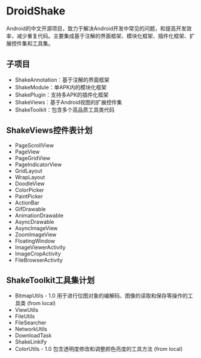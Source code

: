 DroidShake
===========================
Android的中文开源项目，致力于解决Android开发中常见的问题，和提高开发效率，减少重复代码。主要集成基于注解的界面框架、模块化框架、插件化框架、扩展控件集和工具集。


子项目
---------------------------
* ShakeAnnotation：基于注解的界面框架
* ShakeModule：单APK内的模块化框架
* ShakePlugin：支持多APK的插件化框架
* ShakeViews：基于Android视图的扩展控件集
* ShakeToolkit：包含多个高品质工具类代码


ShakeViews控件表计划
---------------------------
* PageScrollView
* PageView
* PageGridView
* PageIndicatorView
* GridLayout
* WrapLayout
* DoodleView
* ColorPicker
* PaintPicker
* ActionBar
* GifDrawable
* AnimationDrawable
* AsyncDrawable
* AsyncImageView
* ZoomImageView
* FloatingWindow
* ImageViewerActivity
* ImageCropActivity
* FileBrowserActivity


ShakeToolkit工具集计划
---------------------------
* BitmapUtils - 1.0 用于进行位图对象的编解码、图像的读取和保存等操作的工具类 (from local)
* ViewUtils
* FileUtils
* FileSearcher
* NetworkUtils
* DownloadTask
* ShakeLinkify
* ColorUtils - 1.0 包含透明度修改和调整颜色亮度的工具方法 (from local)

